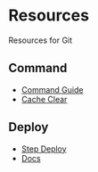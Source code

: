 # Resources

Resources for Git

## Command

- [Command Guide](/command/command-guide.md)
- [Cache Clear](/command/cache-clear.md)

## Deploy

- [Step Deploy](/deploy/step-deploy.md)
- [Docs](/deploy/docs.md)
